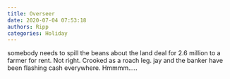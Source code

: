 ```yaml
---
title: Overseer
date: 2020-07-04 07:53:18
authors: Ripp
categories: Holiday
---
```


 somebody needs to spill the beans about the land deal for 2.6 million to a farmer for rent. Not right. Crooked as a roach leg. jay and the banker have been flashing cash everywhere.
Hmmmm.....